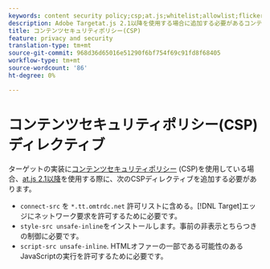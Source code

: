 ```yaml
---
keywords: content security policy;csp;at.js;whitelist;allowlist;flicker;pre-hide;pre-hiding;prehiding
description: Adobe Targetat.js 2.1以降を使用する場合に追加する必要があるコンテンツセキュリティポリシー(CSP)ディレクティブに関する情報です。
title: コンテンツセキュリティポリシー(CSP)
feature: privacy and security
translation-type: tm+mt
source-git-commit: 968d36d65016e51290f6bf754f69c91fd8f68405
workflow-type: tm+mt
source-wordcount: '86'
ht-degree: 0%

---
```



# コンテンツセキュリティポリシー(CSP)ディレクティブ

ターゲットの実装に[コンテンツセキュリティポリシー](https://en.wikipedia.org/wiki/Content_Security_Policy) (CSP)を使用している場合、[at.js 2.1以降](/help/c-implementing-target/c-implementing-target-for-client-side-web/target-atjs-versions.md)を使用する際に、次のCSPディレクティブを追加する必要があります。

* `connect-src` を `*.tt.omtrdc.net` 許可リストに含める。[!DNL Target]エッジにネットワーク要求を許可するために必要です。
* `style-src unsafe-inline`をインストールします。事前の非表示とちらつきの制御に必要です。
* `script-src unsafe-inline`.  HTMLオファーの一部である可能性のあるJavaScriptの実行を許可するために必要です。

